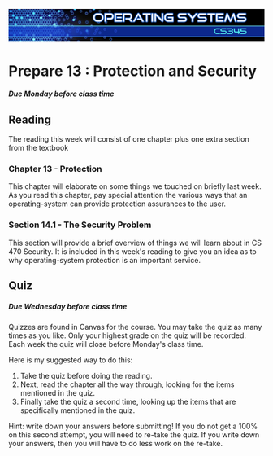 ![](../images/banner.jpg)

# Prepare 13 : Protection and Security

##### Due Monday before class time

## Reading

The reading this week will consist of one chapter plus one extra section from the textbook

### Chapter 13 - Protection

This chapter will elaborate on some things we touched on briefly last week. As you read this chapter, pay special attention the various ways that an operating-system can provide protection assurances to the user.

### Section 14.1 - The Security Problem

This section will provide a brief overview of things we will learn about in CS 470 Security. It is included in this week's reading to give you an idea as to why operating-system protection is an important service.

## Quiz

##### Due Wednesday before class time

Quizzes are found in Canvas for the course. You may take the quiz as many times as you like. Only your highest grade on the quiz will be recorded.  Each week the quiz will close before Monday's class time.

Here is my suggested way to do this:

1.  Take the quiz before doing the reading.
2.  Next, read the chapter all the way through, looking for the items mentioned in the quiz.
3.  Finally take the quiz a second time, looking up the items that are specifically mentioned in the quiz.

Hint: write down your answers before submitting! If you do not get a 100% on this second attempt, you will need to re-take the quiz. If you write down your answers, then you will have to do less work on the re-take.
